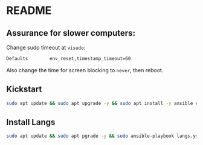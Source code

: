 # README

## Assurance for slower computers:
Change sudo timeout at `visudo`:
```bash
Defaults        env_reset,timestamp_timeout=60
```
Also change the time for screen blocking to `never`, then reboot.

## Kickstart
```bash
sudo apt update && sudo apt upgrade -y && sudo apt install -y ansible curl git software-properties-common && git clone https://github.com/PedroDrago/ansible && cd ansible && ansible-playbook --ask-vault-password local.yml
```

## Install Langs
```bash
sudo apt update && sudo apt pgrade -y && sudo ansible-playbook langs.yml
```
